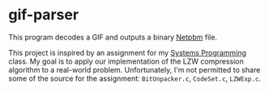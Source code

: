 gif-parser
==========

This program decodes a GIF and outputs a binary [Netpbm] file.

This project is inspired by an assignment for my [Systems Programming] class. My
goal is to apply our implementation of the LZW compression algorithm to a
real-world problem. Unfortunately, I'm not permitted to share some of the source
for the assignment: ``BitUnpacker.c``, ``CodeSet.c``, ``LZWExp.c``.

[Netpbm]: https://en.wikipedia.org/wiki/Netpbm
[Systems Programming]: https://users.csc.calpoly.edu/~grade-cstaley/357/
